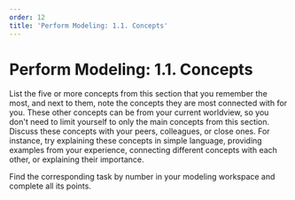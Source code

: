 ```yaml
---
order: 12
title: 'Perform Modeling: 1.1. Concepts'
---
```


# Perform Modeling: 1.1. Concepts

List the five or more concepts from this section that you remember the most, and next to them, note the concepts they are most connected with for you. These other concepts can be from your current worldview, so you don't need to limit yourself to only the main concepts from this section. Discuss these concepts with your peers, colleagues, or close ones. For instance, try explaining these concepts in simple language, providing examples from your experience, connecting different concepts with each other, or explaining their importance.

Find the corresponding task by number in your modeling workspace and complete all its points.